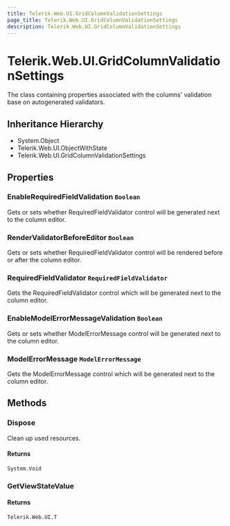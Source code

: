 ```yaml
---
title: Telerik.Web.UI.GridColumnValidationSettings
page_title: Telerik.Web.UI.GridColumnValidationSettings
description: Telerik.Web.UI.GridColumnValidationSettings
---
```


# Telerik.Web.UI.GridColumnValidationSettings

The class containing properties associated with the columns' validation base on autogenerated validators.

## Inheritance Hierarchy

* System.Object
* Telerik.Web.UI.ObjectWithState
* Telerik.Web.UI.GridColumnValidationSettings

## Properties

###  EnableRequiredFieldValidation `Boolean`

Gets or sets whether RequiredFieldValidator control will be generated next to the column editor.

###  RenderValidatorBeforeEditor `Boolean`

Gets or sets whether RequiredFieldValidator control will be rendered before or after the column editor.

###  RequiredFieldValidator `RequiredFieldValidator`

Gets the RequiredFieldValidator control which will be generated next to the column editor.

###  EnableModelErrorMessageValidation `Boolean`

Gets or sets whether ModelErrorMessage control will be generated next to the column editor.

###  ModelErrorMessage `ModelErrorMessage`

Gets the ModelErrorMessage control which will be generated next to the column editor.

## Methods

###  Dispose

Clean up used resources.

#### Returns

`System.Void` 

###  GetViewStateValue

#### Returns

`Telerik.Web.UI.T` 

